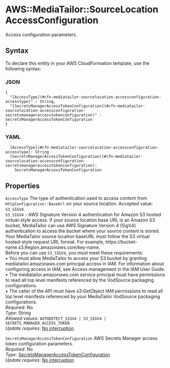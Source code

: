 # AWS::MediaTailor::SourceLocation AccessConfiguration<a name="aws-properties-mediatailor-sourcelocation-accessconfiguration"></a>

Access configuration parameters\.

## Syntax<a name="aws-properties-mediatailor-sourcelocation-accessconfiguration-syntax"></a>

To declare this entity in your AWS CloudFormation template, use the following syntax:

### JSON<a name="aws-properties-mediatailor-sourcelocation-accessconfiguration-syntax.json"></a>

```
{
  "[AccessType](#cfn-mediatailor-sourcelocation-accessconfiguration-accesstype)" : String,
  "[SecretsManagerAccessTokenConfiguration](#cfn-mediatailor-sourcelocation-accessconfiguration-secretsmanageraccesstokenconfiguration)" : SecretsManagerAccessTokenConfiguration
}
```

### YAML<a name="aws-properties-mediatailor-sourcelocation-accessconfiguration-syntax.yaml"></a>

```
  [AccessType](#cfn-mediatailor-sourcelocation-accessconfiguration-accesstype): String
  [SecretsManagerAccessTokenConfiguration](#cfn-mediatailor-sourcelocation-accessconfiguration-secretsmanageraccesstokenconfiguration): 
    SecretsManagerAccessTokenConfiguration
```

## Properties<a name="aws-properties-mediatailor-sourcelocation-accessconfiguration-properties"></a>

`AccessType`  <a name="cfn-mediatailor-sourcelocation-accessconfiguration-accesstype"></a>
The type of authentication used to access content from `HttpConfiguration::BaseUrl` on your source location\. Accepted value: `S3_SIGV4`\.  
`S3_SIGV4` \- AWS Signature Version 4 authentication for Amazon S3 hosted virtual\-style access\. If your source location base URL is an Amazon S3 bucket, MediaTailor can use AWS Signature Version 4 \(SigV4\) authentication to access the bucket where your source content is stored\. Your MediaTailor source location baseURL must follow the S3 virtual hosted\-style request URL format\. For example, https://bucket\-name\.s3\.Region\.amazonaws\.com/key\-name\.  
Before you can use `S3_SIGV4`, you must meet these requirements:  
• You must allow MediaTailor to access your S3 bucket by granting mediatailor\.amazonaws\.com principal access in IAM\. For information about configuring access in IAM, see Access management in the IAM User Guide\.  
• The mediatailor\.amazonaws\.com service principal must have permissions to read all top level manifests referenced by the VodSource packaging configurations\.  
• The caller of the API must have s3:GetObject IAM permissions to read all top level manifests referenced by your MediaTailor VodSource packaging configurations\.  
*Required*: No  
*Type*: String  
*Allowed values*: `AUTODETECT_SIGV4 | S3_SIGV4 | SECRETS_MANAGER_ACCESS_TOKEN`  
*Update requires*: [No interruption](https://docs.aws.amazon.com/AWSCloudFormation/latest/UserGuide/using-cfn-updating-stacks-update-behaviors.html#update-no-interrupt)

`SecretsManagerAccessTokenConfiguration`  <a name="cfn-mediatailor-sourcelocation-accessconfiguration-secretsmanageraccesstokenconfiguration"></a>
AWS Secrets Manager access token configuration parameters\.  
*Required*: No  
*Type*: [SecretsManagerAccessTokenConfiguration](aws-properties-mediatailor-sourcelocation-secretsmanageraccesstokenconfiguration.md)  
*Update requires*: [No interruption](https://docs.aws.amazon.com/AWSCloudFormation/latest/UserGuide/using-cfn-updating-stacks-update-behaviors.html#update-no-interrupt)